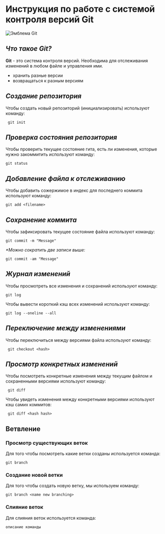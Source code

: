 # **Инструкция по работе с системой контроля версий Git**

![Эмблема Git](Emblema.png)

## *Что такое Git?*

**Git** - это система контроля версий. Необходима для отслеживания изменений в любом файле и управления ими. 

* хранить разные версии
* возвращаться к разным версиям

## *Создание репозитория*

Чтобы создать новый репозиторий (инициализировать) используют команду:

     git init 

## *Проверка состояния репозитория*

Чтобы проверить текущее состояние гита, есть ли изменения, которые нужно закоммитить используют команду:

    git status

## *Добавление файла к отслеживанию*

Чтобы добавить сожержимое в индекс для последнего коммита используют команду:

    git add <filename>

## *Сохранение коммита*

Чтобы зафиксировать текущее состояние файла используют команду:

    git commit -m "Message"

_*Можно сократить две записи выше:_

    git commit -am "Message"

## *Журнал изменений*

Чтобы просмотреть все изменения и сохранений используют команду:

    git log

Чтобы вывести короткий кэш всех изменений используют команду: 

    git log --oneline --all

## *Переключение между изменениями*

Чтобы переключиться между версиями файла используют команду:

     git checkout <hash>

## *Просмотр конкретных изменений*

Чтобы посмотреть конкретные изменения между текущим файлом и сохраненными версиями используют команду:

     git diff

Чтобы увидеть изменения между конкретными версиями используют кэш самих коммитов: 

     git diff <hash hash>

## Ветвление

### Просмотр существующих веток

Для того чтобы посмотреть какие ветки созданы используется команда:

    git branch

### Создание новой ветки

Для того чтобы создать новую ветку, мы используем команду: 

    git branch <name new branching>
    
### Слияние веток

Для слияния веток используется команда:

    описание команды


    
